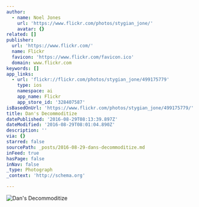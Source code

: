 ```yaml
---
author:
  - name: Noel Jones
    url: 'https://www.flickr.com/photos/stygian_jone/'
    avatar: {}
related: []
publisher:
  url: 'https://www.flickr.com/'
  name: Flickr
  favicon: 'https://www.flickr.com/favicon.ico'
  domain: www.flickr.com
keywords: []
app_links:
  - url: 'flickr://flickr.com/photos/stygian_jone/499175779'
    type: ios
    namespace: ai
    app_name: Flickr
    app_store_id: '328407587'
isBasedOnUrl: 'https://www.flickr.com/photos/stygian_jone/499175779/'
title: Dan's Decommoditize
datePublished: '2016-08-29T08:13:39.897Z'
dateModified: '2016-08-29T08:01:04.890Z'
description: ''
via: {}
starred: false
sourcePath: _posts/2016-08-29-dans-decommoditize.md
inFeed: true
hasPage: false
inNav: false
_type: Photograph
_context: 'http://schema.org'

---
```

![Dan's Decommoditize](https://farm1.staticflickr.com/224/499175779_e5f863d26b_z.jpg?zz=1)